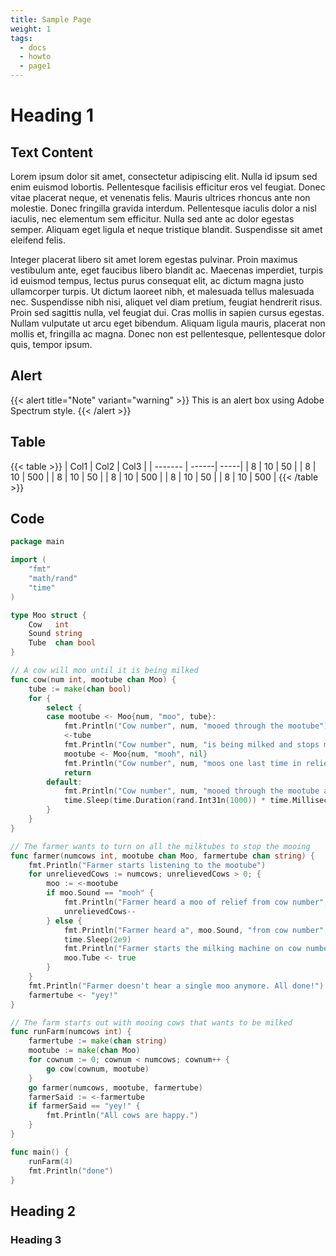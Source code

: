 ```yaml
---
title: Sample Page
weight: 1
tags:
  - docs
  - howto
  - page1
---
```



# Heading 1


## Text Content

Lorem ipsum dolor sit amet, consectetur adipiscing elit. Nulla id ipsum sed enim euismod lobortis. Pellentesque facilisis efficitur eros vel feugiat. Donec vitae placerat neque, et venenatis felis. Mauris ultrices rhoncus ante non molestie. Donec fringilla gravida interdum. Pellentesque iaculis dolor a nisl iaculis, nec elementum sem efficitur. Nulla sed ante ac dolor egestas semper. Aliquam eget ligula et neque tristique blandit. Suspendisse sit amet eleifend felis.


Integer placerat libero sit amet lorem egestas pulvinar. Proin maximus vestibulum ante, eget faucibus libero blandit ac. Maecenas imperdiet, turpis id euismod tempus, lectus purus consequat elit, ac dictum magna justo ullamcorper turpis. Ut dictum laoreet nibh, et malesuada tellus malesuada nec. Suspendisse nibh nisi, aliquet vel diam pretium, feugiat hendrerit risus. Proin sed sagittis nulla, vel feugiat dui. Cras mollis in sapien cursus egestas. Nullam vulputate ut arcu eget bibendum. Aliquam ligula mauris, placerat non mollis et, fringilla ac magna. Donec non est pellentesque, pellentesque dolor quis, tempor ipsum.

## Alert

{{< alert title="Note" variant="warning" >}}
This is an alert box using Adobe Spectrum style.
{{< /alert >}}


## Table

{{< table >}}
| Col1    | Col2  | Col3 |
| ------- | ------| -----| 
| 8       | 10    | 50   |
| 8       | 10    | 500  |
| 8       | 10    | 50   |
| 8       | 10    | 500  |
| 8       | 10    | 50   |
| 8       | 10    | 500  |
{{< /table >}}

## Code

```go
package main

import (
    "fmt"
    "math/rand"
    "time"
)

type Moo struct {
    Cow   int
    Sound string
    Tube  chan bool
}

// A cow will moo until it is being milked
func cow(num int, mootube chan Moo) {
    tube := make(chan bool)
    for {
        select {
        case mootube <- Moo{num, "moo", tube}:
            fmt.Println("Cow number", num, "mooed through the mootube")
            <-tube
            fmt.Println("Cow number", num, "is being milked and stops mooing")
            mootube <- Moo{num, "mooh", nil}
            fmt.Println("Cow number", num, "moos one last time in relief")
            return
        default:
            fmt.Println("Cow number", num, "mooed through the mootube and was ignored")
            time.Sleep(time.Duration(rand.Int31n(1000)) * time.Millisecond)
        }
    }
}

// The farmer wants to turn on all the milktubes to stop the mooing
func farmer(numcows int, mootube chan Moo, farmertube chan string) {
    fmt.Println("Farmer starts listening to the mootube")
    for unrelievedCows := numcows; unrelievedCows > 0; {
        moo := <-mootube
        if moo.Sound == "mooh" {
            fmt.Println("Farmer heard a moo of relief from cow number", moo.Cow)
            unrelievedCows--
        } else {
            fmt.Println("Farmer heard a", moo.Sound, "from cow number", moo.Cow)
            time.Sleep(2e9)
            fmt.Println("Farmer starts the milking machine on cow number", moo.Cow)
            moo.Tube <- true
        }
    }
    fmt.Println("Farmer doesn't hear a single moo anymore. All done!")
    farmertube <- "yey!"
}

// The farm starts out with mooing cows that wants to be milked
func runFarm(numcows int) {
    farmertube := make(chan string)
    mootube := make(chan Moo)
    for cownum := 0; cownum < numcows; cownum++ {
        go cow(cownum, mootube)
    }
    go farmer(numcows, mootube, farmertube)
    farmerSaid := <-farmertube
    if farmerSaid == "yey!" {
        fmt.Println("All cows are happy.")
    }
}

func main() {
    runFarm(4)
    fmt.Println("done")
}
```

## Heading 2

### Heading 3
